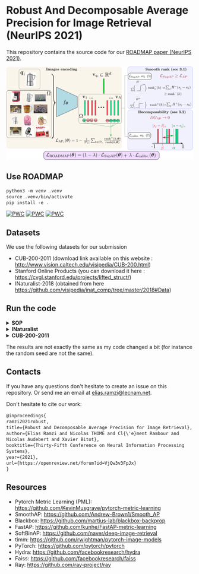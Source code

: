 # Robust And Decomposable Average Precision for Image Retrieval (NeurIPS 2021)

This repository contains the source code for our [ROADMAP paper (NeurIPS 2021)](https://arxiv.org/abs/2110.01445).

![outline](https://github.com/elias-ramzi/ROADMAP/blob/main/picture/outline.png)

## Use ROADMAP

```
python3 -m venv .venv
source .venv/bin/activate
pip install -e .
```

[![PWC](https://img.shields.io/endpoint.svg?url=https://paperswithcode.com/badge/robust-and-decomposable-average-precision-for/image-retrieval-on-inaturalist)](https://paperswithcode.com/sota/image-retrieval-on-inaturalist?p=robust-and-decomposable-average-precision-for)
[![PWC](https://img.shields.io/endpoint.svg?url=https://paperswithcode.com/badge/robust-and-decomposable-average-precision-for/image-retrieval-on-sop)](https://paperswithcode.com/sota/image-retrieval-on-sop?p=robust-and-decomposable-average-precision-for)
[![PWC](https://img.shields.io/endpoint.svg?url=https://paperswithcode.com/badge/robust-and-decomposable-average-precision-for/image-retrieval-on-cub-200-2011)](https://paperswithcode.com/sota/image-retrieval-on-cub-200-2011?p=robust-and-decomposable-average-precision-for)

## Datasets

We use the following datasets for our submission

- CUB-200-2011 (download link available on this website : http://www.vision.caltech.edu/visipedia/CUB-200.html)
- Stanford Online Products (you can download it here : https://cvgl.stanford.edu/projects/lifted_struct/)
- INaturalist-2018 (obtained from here https://github.com/visipedia/inat_comp/tree/master/2018#Data)


## Run the code

<details>
  <summary><b>SOP</b></summary><br/>

  The following command reproduce our results for Table 4.

  ```
CUDA_VISIBLE_DEVICES=0 python roadmap/single_experiment_runner.py \
'experience.experiment_name=sop_ROADMAP_${dataset.sampler.kwargs.batch_size}_sota' \
experience.seed=333 \
experience.max_iter=100 \
'experience.log_dir=experiments/ROADMAP' \
optimizer=sop \
model=resnet \
transform=sop_big \
dataset=sop \
dataset.sampler.kwargs.batch_size=128 \
dataset.sampler.kwargs.batches_per_super_pair=10 \
loss=roadmap
  ```

  With the transformer backbone :

  ```
  CUDA_VISIBLE_DEVICES=0 python roadmap/single_experiment_runner.py \
  'experience.experiment_name=sop_ROADMAP_${dataset.sampler.kwargs.batch_size}_DeiT' \
  experience.seed=333 \
  experience.max_iter=75 \
  'experience.log_dir=${env:HOME}/experiments/ROADMAP' \
  optimizer=sop_deit \
  model=deit \
  transform=sop \
  dataset=sop \
  dataset.sampler.kwargs.batch_size=128 \
  dataset.sampler.kwargs.batches_per_super_pair=10 \
  loss=roadmap
  ```
</details>


<details>
  <summary><b>INaturalist</b></summary><br/>

  For ROADMAP sota results:

  ```
CUDA_VISIBLE_DEVICES='0,1,2' python roadmap/single_experiment_runner.py \
'experience.experiment_name=inat_ROADMAP_${dataset.sampler.kwargs.batch_size}_sota' \
experience.seed=333 \
experience.max_iter=90 \
'experience.log_dir=experiments/ROADMAP' \
optimizer=inaturalist \
model=resnet \
transform=inaturalist \
dataset=inaturalist \
dataset.sampler.kwargs.batch_size=384 \
loss=roadmap_inat
  ```
</details>


<details>
  <summary><b>CUB-200-2011</b></summary><br/>

  For ROADMAP sota results:

  ```
  CUDA_VISIBLE_DEVICES=0 python roadmap/single_experiment_runner.py \
  'experience.experiment_name=cub_ROADMAP_${dataset.sampler.kwargs.batch_size}_sota' \
  experience.seed=333 \
  experience.max_iter=200 \
  'experience.log_dir=${env:HOME}/experiments/ROADMAP' \
  optimizer=cub \
  model=resnet_max_ln \
  transform=cub_big \
  dataset=cub \
  dataset.sampler.kwargs.batch_size=128 \
  loss=roadmap
  ```

  ```
  CUDA_VISIBLE_DEVICES=0 python roadmap/single_experiment_runner.py \
  'experience.experiment_name=cub_ROADMAP_${dataset.sampler.kwargs.batch_size}_sota_DeiT' \
  experience.seed=333 \
  experience.max_iter=150 \
  'experience.log_dir=${env:HOME}/experiments/ROADMAP' \
  optimizer=cub_deit \
  model=deit \
  transform=cub \
  dataset=cub \
  dataset.sampler.kwargs.batch_size=128 \
  loss=roadmap
  ```

</details>


The results are not exactly the same as my code changed a bit (for instance the random seed are not the same).


## Contacts

If you have any questions don't hesitate to create an issue on this repository. Or send me an email at elias.ramzi@lecnam.net.

Don't hesitate to cite our work:
```
@inproceedings{
ramzi2021robust,
title={Robust and Decomposable Average Precision for Image Retrieval},
author={Elias Ramzi and Nicolas THOME and Cl{\'e}ment Rambour and Nicolas Audebert and Xavier Bitot},
booktitle={Thirty-Fifth Conference on Neural Information Processing Systems},
year={2021},
url={https://openreview.net/forum?id=VjQw3v3FpJx}
}
```


## Resources
- Pytorch Metric Learning (PML): https://github.com/KevinMusgrave/pytorch-metric-learning
- SmoothAP: https://github.com/Andrew-Brown1/Smooth_AP
- Blackbox: https://github.com/martius-lab/blackbox-backprop
- FastAP: https://github.com/kunhe/FastAP-metric-learning
- SoftBinAP: https://github.com/naver/deep-image-retrieval
- timm: https://github.com/rwightman/pytorch-image-models
- PyTorch: https://github.com/pytorch/pytorch
- Hydra: https://github.com/facebookresearch/hydra
- Faiss: https://github.com/facebookresearch/faiss
- Ray: https://github.com/ray-project/ray
